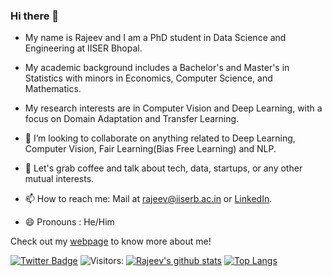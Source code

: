 ### Hi there 👋

- My name is Rajeev and I am a PhD student in Data Science and Engineering at IISER Bhopal.

- My academic background includes a Bachelor's and Master's in Statistics with minors in Economics, Computer Science, and Mathematics.
- My research interests are in Computer Vision and Deep Learning, with a focus on Domain Adaptation and Transfer Learning.

- 👯 I’m looking to collaborate on anything related to Deep Learning, Computer Vision, Fair Learning(Bias Free Learning) and NLP.
- 💬 Let's grab coffee and talk about tech, data, startups, or any other mutual interests.
- 📫 How to reach me: Mail at [rajeev@iiserb.ac.in](rajeev@iiserb.ac.in) or [LinkedIn](https://www.linkedin.com/in/rrd27/).
- 😄 Pronouns : He/Him

Check out my [webpage](https://rajeev-dw9.github.io/) to know more about me!

[![Twitter Badge](https://img.shields.io/badge/follow-@RajeevRanjanDw3-1DA1F2.svg?style=social&logo=twitter)](https://twitter.com/RajeevRanjanDw3)
![Visitors:](https://visitor-badge.glitch.me/badge?page_id=rajeev-dw9.rajeev-dw9)
[![Rajeev's github stats](https://github-readme-stats.vercel.app/api?username=rajeev-dw9&show_icons=true&theme=radical)](https://github.com/rajeev-dw9)
[![Top Langs](https://github-readme-stats.vercel.app/api/top-langs/?username=rajeev-dw9&layout=compact&theme=radical)](https://github.com/rajeev-dw9)





<!--
**rajeev-dw9/rajeev-dw9** is a ✨ _special_ ✨ repository because its `README.md` (this file) appears on your GitHub profile.

Here are some ideas to get you started:

- 🔭 I’m currently working on ...
- 🌱 I’m currently learning ...
- 👯 I’m looking to collaborate on ...
- 🤔 I’m looking for help with ...
- 💬 Ask me about ...
- 📫 How to reach me: ...
- 😄 Pronouns: ...
- ⚡ Fun fact: ...
-->

